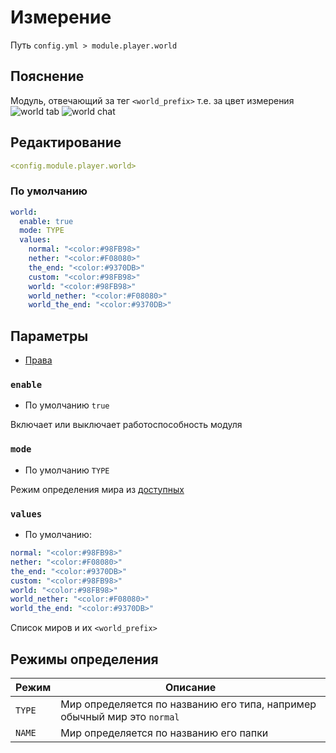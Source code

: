 # Измерение
Путь `config.yml > module.player.world`

## Пояснение
Модуль, отвечающий за тег `<world_prefix>` т.е. за цвет измерения
![world tab](/worldtab.png)
![world chat](/worldchat.png)

## Редактирование
```yaml
<config.module.player.world>
```

### По умолчанию
```yaml
world:
  enable: true
  mode: TYPE
  values:
    normal: "<color:#98FB98>"
    nether: "<color:#F08080>"
    the_end: "<color:#9370DB>"
    custom: "<color:#98FB98>"
    world: "<color:#98FB98>"
    world_nether: "<color:#F08080>"
    world_the_end: "<color:#9370DB>"
```

## Параметры

- [Права](/en/permissions/module/player/world/)

### `enable`
- По умолчанию `true`

Включает или выключает работоспособность модуля

### `mode`
- По умолчанию `TYPE`

Режим определения мира из [доступных](#режимы-определения)

### `values`
- По умолчанию:
```yaml
normal: "<color:#98FB98>"
nether: "<color:#F08080>"
the_end: "<color:#9370DB>"
custom: "<color:#98FB98>"
world: "<color:#98FB98>"
world_nether: "<color:#F08080>"
world_the_end: "<color:#9370DB>"
```

Список миров и их `<world_prefix>`

## Режимы определения
| Режим    | Описание                                                                 |
|----------|--------------------------------------------------------------------------|
| `TYPE`   | Мир определяется по названию его типа, например обычный мир это `normal` |
| `NAME`   | Мир определяется по названию его папки                                   |

<!--@include: @/en/parts/listener.md-->